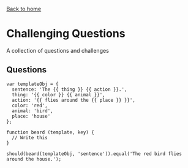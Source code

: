 [Back to home](../README.md)
# Challenging Questions
A collection of questions and challenges

## Questions
```
var templateObj = {
  sentence: 'The {{ thing }} {{ action }}.',
  thing: '{{ color }} {{ animal }}',
  action: '{{ flies around the {{ place }} }}',
  color: 'red',
  animal: 'bird',
  place: 'house'
};

function beard (template, key) {
  // Write this
}

should(beard(templateObj, 'sentence')).equal('The red bird flies around the house.');
```
